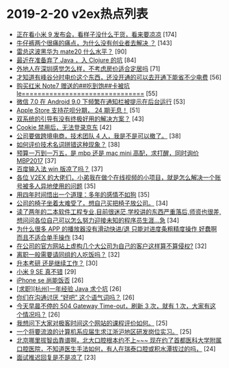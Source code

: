 # 2019-2-20 v2ex热点列表

+ [正在看小米 9 发布会，看样子没什么干货，看来要凉凉](https://www.v2ex.com/t/536895#reply174) [174]
+ [牛仔裤两个很痛的痛点，为什么没有创业者去解决 ？](https://www.v2ex.com/t/536750#reply143) [143]
+ [雷总这波黑华为 mate20 什么水平？](https://www.v2ex.com/t/536925#reply90) [90]
+ [最近在准备弃了 Java ，入 Clojure 的坑](https://www.v2ex.com/t/536807#reply84) [84]
+ [外地人在深圳感觉怎么样，不考虑房价适合定居吗](https://www.v2ex.com/t/536911#reply71) [71]
+ [才知道有峰谷分时电价这个东西，还没开通的可以去开通下能省不少电费](https://www.v2ex.com/t/536840#reply56) [56]
+ [购买红米 Note7 赠送的##吃到饱##卡被坑 le===============================](https://www.v2ex.com/t/536961#reply55) [55]
+ [微信 7.0 在 Android 9.0 下频繁在通知栏被提示在后台运行](https://www.v2ex.com/t/536854#reply53) [53]
+ [Apple Store 支持花呗分期， 24 期无息！](https://www.v2ex.com/t/536756#reply51) [51]
+ [双系统的引导有没有终极好用的解决方案？](https://www.v2ex.com/t/536823#reply43) [43]
+ [Cookie 禁用后，无法登录京东](https://www.v2ex.com/t/536751#reply42) [42]
+ [公司要做跨境电商，技术团队 4 人，我是不是可以撤了。](https://www.v2ex.com/t/536910#reply38) [38]
+ [如何评价技术名词拼错这种现象？](https://www.v2ex.com/t/537003#reply38) [38]
+ [预算一万到一万五，是 mbp 还是 mac mini 高配，求打醒，同时询价 MBP2017](https://www.v2ex.com/t/536969#reply37) [37]
+ [百度输入法 win 版凉了吗？](https://www.v2ex.com/t/536794#reply37) [37]
+ [各位 V2EX 的大佬们，小弟我在做个在线视频的小项目，就是怎么解决一个账号被多人异地使用的问题](https://www.v2ex.com/t/536991#reply35) [35]
+ [用四年时间悟出一个道理：多年的感情不如狗](https://www.v2ex.com/t/537004#reply35) [35]
+ [公司的椅子坐着太难受了，想自己买把椅子放公司。](https://www.v2ex.com/t/536890#reply34) [34]
+ [读了两年的二本软件工程专业,目前很迷茫,学校讲的东西严重落后,师资也很差,想问问各位自己可以怎么努力迎接未知的程序员生涯...急](https://www.v2ex.com/t/536928#reply34) [34]
+ [为什么很多 APP 的播放器没有滑动快进/退 只能对进度条粗精度操作 好蠢啊 而且不适合单手操作](https://www.v2ex.com/t/536931#reply34) [34]
+ [在公司的官方网站上虚构几个大公司为自己的客户这样算不算侵权?](https://www.v2ex.com/t/536870#reply32) [32]
+ [离职一般需要请同组的人吃饭吗？](https://www.v2ex.com/t/536954#reply32) [32]
+ [升本考研 还是继续工作？](https://www.v2ex.com/t/536841#reply30) [30]
+ [小米 9 SE 真不错](https://www.v2ex.com/t/536962#reply29) [29]
+ [iPhone se 尚能饭否](https://www.v2ex.com/t/536871#reply26) [26]
+ [[求职][杭州]一年经验 Java 求个坑](https://www.v2ex.com/t/536930#reply26) [26]
+ [你们在沟通讨厌 “好吧” 这个语气词吗？](https://www.v2ex.com/t/537032#reply26) [26]
+ [今天早晨不停的 504 Gateway Time-out，刷新 3 次，就有 1 次，大家有这个情况吗？](https://www.v2ex.com/t/536798#reply26) [26]
+ [我想问下大家对极客时间这个网站的课程评价如何。](https://www.v2ex.com/t/536766#reply25) [25]
+ [一个将要流浪的计算机系应届生求江浙沪地区研发岗位实习。](https://www.v2ex.com/t/536791#reply25) [25]
+ [北京哪里拔智齿靠谱啊，北大口腔根本约不上~~~ 现在约了首都医科大学附属口腔医院，不知道医生手法如何，有人在瑞泰口腔或积水潭拔过的吗，](https://www.v2ex.com/t/536834#reply24) [24]
+ [面试推迟回复是不是凉了](https://www.v2ex.com/t/536899#reply23) [23]
